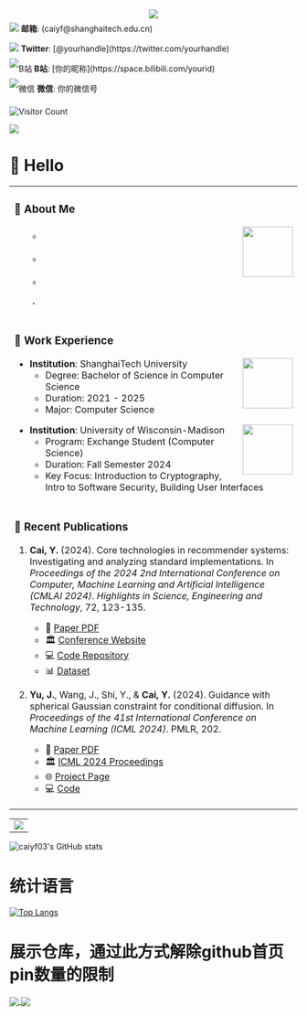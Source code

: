 
  <!-- 动态打字效果 -->
  <div align="center"> 
    <img src="https://readme-typing-svg.herokuapp.com/?lines=Cai%20YiFan's%20Homepage!;坐看云卷云舒,静听花开花落&center=true&font=Roboto&size=27" />
  </div>
  
  <!-- 个人资料徽标 -->
  <div style="line-height: 2.5;">
    <img src="https://img.shields.io/badge/Email-邮箱-0078D4"/> <b>邮箱</b>: (caiyf@shanghaitech.edu.cn)<br>
    <img src="https://img.shields.io/badge/Twitter-推特-blue"/> <b>Twitter</b>: [@yourhandle](https://twitter.com/yourhandle)<br>
    <img src="https://img.shields.io/badge/Bilibili-B站-ff69b4" alt="B站"/> <b>B站</b>: [你的昵称](https://space.bilibili.com/yourid)<br>
    <img src="https://img.shields.io/badge/WeChat-微信-07c160" alt="微信"/> <b>微信</b>: 你的微信号<br>
  </div>
  

  ![Visitor Count](https://komarev.com/ghpvc/?username=caiyf03&label=Visitors&color=blue&style=flat)
  
  <a href="https://wakatime.com/@caiyf03">
    <img src="https://wakatime.com/badge/user/YOUR_WAKATIME_ID.svg"/>
  </a>



# 🙋 Hello

<table>
  
<tr><td>

### 🤺 About Me

<img align="right" width="88" src="https://cdn.jsdelivr.net/gh/caiyf03/caiyf03/assets/images/jobs.png" />

<p>&emsp;&emsp;。</p>
<p>&emsp;&emsp;。</p>
<p>&emsp;&emsp;。</p>
<p>&emsp;&emsp;<strong>.</strong></p>

</td></tr>

<tr><td>

### 🏢 Work Experience

<img align="right" width="88" src="https://cdn.jsdelivr.net/gh/caiyf03/caiyf03/assets/images/yuanze.png" />

- **Institution**: ShanghaiTech University  
  - Degree: Bachelor of Science in Computer Science  
  - Duration: 2021 - 2025  
  - Major: Computer Science  

<img align="right" width="88" src="https://cdn.jsdelivr.net/gh/caiyf03/caiyf03/assets/images/tuhui.png" />

- **Institution**: University of Wisconsin-Madison  
  - Program: Exchange Student (Computer Science)  
  - Duration: Fall Semester 2024  
  - Key Focus: Introduction to Cryptography, Intro to Software Security, Building User Interfaces

</td></tr>

<tr><td>

### 📃 Recent Publications

1. **Cai, Y.** (2024). Core technologies in recommender systems: Investigating and analyzing standard implementations. In _Proceedings of the 2024 2nd International Conference on Computer, Machine Learning and Artificial Intelligence (CMLAI 2024)_. _Highlights in Science, Engineering and Technology_, 72, 123-135.  
   - 📄 [Paper PDF](https://example.com/path-to-paper.pdf)  
   - 🏛️ [Conference Website](https://example.com/conference-link)  
   - 💻 [Code Repository](https://github.com/yourusername/repo-name)  
   - 📊 [Dataset](https://example.com/dataset-link)  

2. **Yu, J.**, Wang, J., Shi, Y., & **Cai, Y.** (2024). Guidance with spherical Gaussian constraint for conditional diffusion. In _Proceedings of the 41st International Conference on Machine Learning (ICML 2024)_. PMLR, 202.  
   - 📄 [Paper PDF](https://example.com/path-to-icml-paper.pdf)  
   - 🏛️ [ICML 2024 Proceedings](https://proceedings.mlr.press/v202/)  
   - 🌐 [Project Page](https://example.com/project-page)  
   - 💻 [Code](https://github.com/yourusername/diffusion-code)  

</td></tr>
</table>

<!-- 语言统计 -->
<table>
  <tr>
    <td> <img src="https://github-readme-stats.vercel.app/api/top-langs/?username=caiyf03" /> </td>
  </tr>
</table>

![caiyf03's GitHub stats](https://github-readme-stats.vercel.app/api?username=caiyf03&count_private=true&layout=compact)

# 统计语言
[![Top Langs](https://github-readme-stats.vercel.app/api/top-langs/?username=caiyf03&layout=compact)](https://github.com/anuraghazra/github-readme-stats)

# 展示仓库，通过此方式解除github首页 pin数量的限制
<a href="https://github.com/anuraghazra/github-readme-stats">
  <img align="center" src="https://github-readme-stats.vercel.app/api/pin/?username=caiyf03&repo=github-readme-stats" />
</a>
<a href="https://github.com/anuraghazra/convoychat">
  <img align="center" src="https://github-readme-stats.vercel.app/api/pin/?username=caiyf03&repo=convoychat" />
</a>
